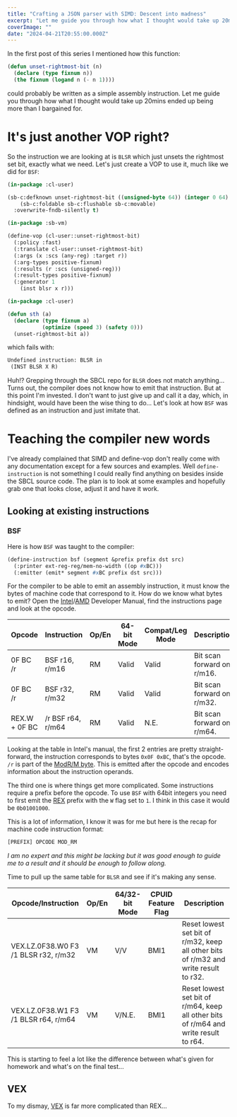 ```yaml
---
title: "Crafting a JSON parser with SIMD: Descent into madness"
excerpt: "Let me guide you through how what I thought would take up 20mins ended up being more than I bargained for"
coverImage: ""
date: "2024-04-21T20:55:00.000Z"
---
```


In the first post of this series I mentioned how this function:

```lisp
(defun unset-rightmost-bit (n)
  (declare (type fixnum n))
  (the fixnum (logand n (- n 1))))
```

could probably be written as a simple assembly instruction. Let me guide you through how what I thought would take up 20mins ended up being more than I bargained for.

# It's just another VOP right?

So the instruction we are looking at is `BLSR` which just unsets the rightmost set bit, exactly what we need. Let's just create a VOP to use it, much like we did for `BSF`:

```lisp
(in-package :cl-user)

(sb-c:defknown unset-rightmost-bit ((unsigned-byte 64)) (integer 0 64)
    (sb-c:foldable sb-c:flushable sb-c:movable)
  :overwrite-fndb-silently t)

(in-package :sb-vm)

(define-vop (cl-user::unset-rightmost-bit)
  (:policy :fast)
  (:translate cl-user::unset-rightmost-bit)
  (:args (x :scs (any-reg) :target r))
  (:arg-types positive-fixnum)
  (:results (r :scs (unsigned-reg)))
  (:result-types positive-fixnum)
  (:generator 1
    (inst blsr x r)))

(in-package :cl-user)

(defun sth (a)
  (declare (type fixnum a)
           (optimize (speed 3) (safety 0)))
  (unset-rightmost-bit a))
```

which fails with:

```lisp
Undefined instruction: BLSR in
 (INST BLSR X R)
```

Huh!? Grepping through the SBCL repo for `BLSR` does not match anything... Turns out, the compiler does not know how to emit that instruction. But at this point I'm invested. I don't want to just give up and call it a day, which, in hindsight, would have been the wise thing to do... Let's look at how `BSF` was defined as an instruction and just imitate that.

# Teaching the compiler new words

I've already complained that SIMD and define-vop don't really come with any documentation except for a few sources and examples. Well `define-instruction` is not something I could really find anything on besides inside the SBCL source code. The plan is to look at some examples and hopefully grab one that looks close, adjust it and have it work.

## Looking at existing instructions

### BSF
Here is how `BSF` was taught to the compiler:

```lisp
(define-instruction bsf (segment &prefix prefix dst src)
  (:printer ext-reg-reg/mem-no-width ((op #xBC)))
  (:emitter (emit* segment #xBC prefix dst src)))
```

For the compiler to be able to emit an assembly instruction, it must know the bytes of machine code that correspond to it. How do we know what bytes to emit? Open the [Intel](https://www.intel.com/content/www/us/en/developer/articles/technical/intel-sdm.html)/[AMD](https://www.amd.com/content/dam/amd/en/documents/processor-tech-docs/programmer-references/24594.pdf) Developer Manual, find the instructions page and look at the opcode.

|Opcode|Instruction|Op/En|64-bit Mode |Compat/Leg Mode|Description|
| --- | --- | --- | --- | --- | --- |
|0F BC /r|BSF r16, r/m16|RM|Valid|Valid|Bit scan forward on r/m16.|
|0F BC /r|BSF r32, r/m32|RM|Valid|Valid|Bit scan forward on r/m32.|
|REX.W + 0F BC|/r BSF r64, r/m64|RM|Valid|N.E.|Bit scan forward on r/m64.|

Looking at the table in Intel's manual, the first 2 entries are pretty straight-forward, the instruction corresponds to bytes `0x0F 0xBC`, that's the opcode. `/r` is part of the [ModR/M byte](https://en.wikipedia.org/wiki/ModR/M). This is emitted after the opcode and encodes information about the instruction operands.

The third one is where things get more complicated. Some instructions require a prefix before the opcode. To use `BSF` with 64bit integers you need to first emit the [REX](https://en.wikipedia.org/wiki/VEX_prefix#REX) prefix with the `W` flag set to `1`. I think in this case it would be `0b01001000`.

This is a lot of information, I know it was for me but here is the recap for machine code instruction format:
```lisp
[PREFIX] OPCODE MOD_RM
```

_I am no expert and this might be lacking but it was good enough to guide me to a result and it should be enough to follow along._

Time to pull up the same table for `BLSR` and see if it's making any sense.

|Opcode/Instruction|Op/En|64/32-bit Mode|CPUID Feature Flag|Description|
|---|---|---|---|---|
|VEX.LZ.0F38.W0 F3 /1 BLSR r32, r/m32|VM|V/V|BMI1|Reset lowest set bit of r/m32, keep all other bits of r/m32 and write result to r32.|
|VEX.LZ.0F38.W1 F3 /1 BLSR r64, r/m64|VM|V/N.E.|BMI1|Reset lowest set bit of r/m64, keep all other bits of r/m64 and write result to r64.|

This is starting to feel a lot like the difference between what's given for homework and what's on the final test...

## VEX

To my dismay, [VEX](https://en.wikipedia.org/wiki/VEX_prefix#VEX3) is far more complicated than REX...
